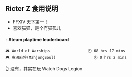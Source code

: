 ## Ricter Z 食用说明
- FFXIV 天下第一！
- 喜欢猫猫，是个冇猫孤儿

<!-- steam-box start -->
#### - Steam playtime leaderboard
```text
🎮 World of Warships                 🕘 68 hrs 17 mins
🎮 雀魂麻将(MahjongSoul)                 🕘 0 hrs 2 mins
```
<!-- Powered by https://github.com/YouEclipse/steam-box . -->
<!-- steam-box end -->
👆 没有，其实在玩 Watch Dogs Legion

